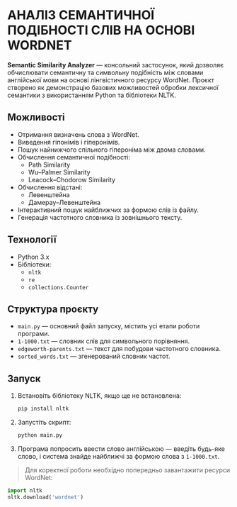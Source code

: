 
# АНАЛІЗ СЕМАНТИЧНОЇ ПОДІБНОСТІ СЛІВ НА ОСНОВІ WORDNET

**Semantic Similarity Analyzer** — консольний застосунок, який дозволяє обчислювати семантичну та символьну подібність між словами англійської мови на основі лінгвістичного ресурсу WordNet. Проєкт створено як демонстрацію базових можливостей обробки лексичної семантики з використанням Python та бібліотеки NLTK.

## Можливості

- Отримання визначень слова з WordNet.
- Виведення гіпонімів і гіперонімів.
- Пошук найнижчого спільного гіпероніма між двома словами.
- Обчислення семантичної подібності:
  - Path Similarity
  - Wu–Palmer Similarity
  - Leacock–Chodorow Similarity
- Обчислення відстані:
  - Левенштейна
  - Дамерау–Левенштейна
- Інтерактивний пошук найближчих за формою слів із файлу.
- Генерація частотного словника із зовнішнього тексту.

## Технології

- Python 3.x
- Бібліотеки:
  - `nltk`
  - `re`
  - `collections.Counter`

## Структура проєкту

- `main.py` — основний файл запуску, містить усі етапи роботи програми.
- `1-1000.txt` — словник слів для символьного порівняння.
- `edgeworth-parents.txt` — текст для побудови частотного словника.
- `sorted_words.txt` — згенерований словник частот.

## Запуск

1. Встановіть бібліотеку NLTK, якщо ще не встановлена:

   ```bash
   pip install nltk
   ```

2. Запустіть скрипт:

   ```bash
   python main.py
   ```

3. Програма попросить ввести слово англійською — введіть будь-яке слово, і система знайде найближчі за формою слова з `1-1000.txt`.

> Для коректної роботи необхідно попередньо завантажити ресурси WordNet:

```python
import nltk
nltk.download('wordnet')
```

